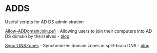 # ADDS
Useful scripts for AD DS administration

[Allow-ADDomainJoin.ps1](Allow-ADDomainJoin.ps1) - Allowing users to join their computers into AD DS domain by theirselves - [blog](https://exchange12rocks.org/2016/03/14/how-to-allow-users-to-join-their-computers-into-ad-domain/)

[Sync-DNSZones](Sync-DNSZones) - Synchronizes domain zones in split-brain DNS - [blog](https://exchange12rocks.org/2016/10/10/split-brain-dns-synchronizer/)
